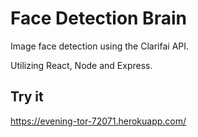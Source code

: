 # Face Detection Brain

Image face detection using the Clarifai API.

Utilizing React, Node and Express.

## Try it

https://evening-tor-72071.herokuapp.com/
